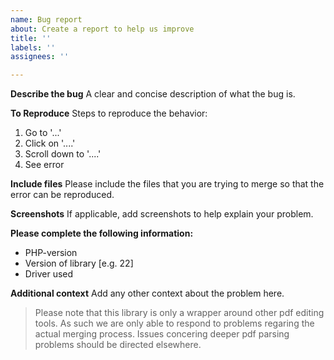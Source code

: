 ```yaml
---
name: Bug report
about: Create a report to help us improve
title: ''
labels: ''
assignees: ''

---
```


**Describe the bug**
A clear and concise description of what the bug is.

**To Reproduce**
Steps to reproduce the behavior:
1. Go to '...'
2. Click on '....'
3. Scroll down to '....'
4. See error

**Include files**
Please include the files that you are trying to merge so that the error can be reproduced.

**Screenshots**
If applicable, add screenshots to help explain your problem.

**Please complete the following information:**
 - PHP-version
 - Version of library [e.g. 22]
 - Driver used

**Additional context**
Add any other context about the problem here.

> Please note that this library is only a wrapper around other pdf editing tools.
> As such we are only able to respond to problems regaring the actual
> merging process. Issues concering deeper pdf parsing problems should
> be directed elsewhere.
